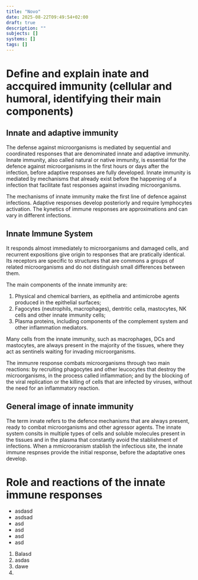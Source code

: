 ```yaml
---
title: "Novo"
date: 2025-08-22T09:49:54+02:00
draft: true
description: ""
subjects: []
systems: []
tags: []
---
```


# Define and explain inate and accquired immunity (cellular and humoral, identifying their main components)

## Innate and adaptive immunity

The defense against microorganisms is mediated by sequential and coordinated responses that are denominated innate and adaptive immunity.
Innate immunity, also called natural or native immunity, is essential for the defence against microorganisms in the first hours or days after the infection,
before adaptive responses are fully developed.
Innate immunity is mediated by mechanisms that already exist before the happening of a infection that facilitate fast responses against invading microorganisms.

The mechanisms of innate immunity make the first line of defence against infections.
Adaptive responses develop posteriorly and require lymphocytes activation.
The kynetics of immune responses are approximations and can vary in different infections.

## Innate Immune System

It responds almost immediately to microorganisms and damaged cells, and recurrent expositions give origin to responses that are pratically identical.
Its receptors are specific to structures that are commons a groups of related microorganisms and do not distinguish small differences between them.

The main components of the innate immunity are:
1. Physical and chemical barriers, as epithelia and antimicrobe agents produced in the epithelial surfaces;
2. Fagocytes (neutrophils, macrophages), dentritic cella, mastocytes, NK cells and other innate immunity cells;
3. Plasma proteins, including components of the complement system and other inflammation mediators.

Many cells from the innate immunity, such as macrophages, DCs and mastocytes, are always present in the majority of the tissues, where they act as sentinels waiting for invading microorganisms.

The immunre response combats microorganisms through two main reactions: by recruiting phagocytes and other leucocytes that destroy the microorganisms, in the process
called inflammation; and by the blocking of the viral replication or the killing of cells that are infected by viruses, without the need for an inflammatory reaction.

## General image of innate immunity

The term innate refers to the defence mechanisms that are always present, ready to combat microorganisms and other agressor agents.
The innate system consits in multiple types of cells and soluble molecules present in the tissues and in the plasma that constantly avoid the stablishment of infections.
When a mmicrooranism stablish the infectious site, the innate immune respnses provide the initial response, before the adaptative ones develop.

# Role and reactions of the innate immune responses

- asdasd
- asdsad
- asd
- asd
- asd
- asd


1. Balasd
2. asdas
3. dawe
4.

